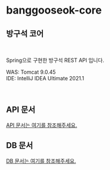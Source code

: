 # banggooseok-core
## 방구석 코어

<br/>

Spring으로 구현한 방구석 REST API 입니다.<br/>

WAS: Tomcat 9.0.45<br/>
IDE: IntelliJ IDEA Ultimate 2021.1<br/>

<br/>

## API 문서
[API 문서는 여기를 참조해주세요.](core_api.md)

## DB 문서
[DB 문서는 여기를 참조해주세요.](core_db.md)